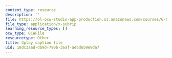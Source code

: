 ```yaml
---
content_type: resource
description: ''
file: https://ol-ocw-studio-app-production.s3.amazonaws.com/courses/6-0001-introduction-to-computer-science-and-programming-in-python-fall-2016/18dc3aaddb9d790b36afaebd659e9da7_4WtaFLayz_w.srt
file_type: application/x-subrip
learning_resource_types: []
ocw_type: OCWFile
resourcetype: Other
title: 3play caption file
uid: 18dc3aad-db9d-790b-36af-aebd659e9da7
---
```

